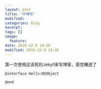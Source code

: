 ```yaml
---
layout: post
title: "开博啦"
modified:
categories: blog
excerpt:
tags: []
image:
  feature:
date: 2016-12-9 14:38
modified: 2016-12-9 14:38
---
```


第一次使用这该死的Jekyll来写博客，感觉糟透了

```
@interface Hello:NSObject

@end
```


